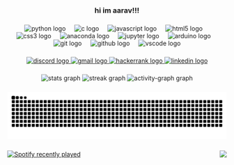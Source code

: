 <h3 align="center">hi im aarav!!!</h3>

###

<div align="center">
  <img src="https://cdn.jsdelivr.net/gh/devicons/devicon/icons/python/python-original.svg" height="30" alt="python logo"  />
  <img width="12" />
  <img src="https://cdn.jsdelivr.net/gh/devicons/devicon/icons/c/c-original.svg" height="30" alt="c logo"  />
  <img width="12" />
  <img src="https://cdn.jsdelivr.net/gh/devicons/devicon/icons/javascript/javascript-original.svg" height="30" alt="javascript logo"  />
  <img width="12" />
  <img src="https://cdn.jsdelivr.net/gh/devicons/devicon/icons/html5/html5-original.svg" height="30" alt="html5 logo"  />
  <img width="12" />
  <img src="https://cdn.jsdelivr.net/gh/devicons/devicon/icons/css3/css3-original.svg" height="30" alt="css3 logo"  />
  <img width="12" />
  <img src="https://cdn.jsdelivr.net/gh/devicons/devicon/icons/anaconda/anaconda-original.svg" height="30" alt="anaconda logo"  />
  <img width="12" />
  <img src="https://cdn.jsdelivr.net/gh/devicons/devicon/icons/jupyter/jupyter-original-wordmark.svg" height="30" alt="jupyter logo"  />
  <img width="12" />
  <img src="https://cdn.jsdelivr.net/gh/devicons/devicon/icons/arduino/arduino-original.svg" height="30" alt="arduino logo"  />
  <img width="12" />
  <img src="https://cdn.jsdelivr.net/gh/devicons/devicon/icons/git/git-original.svg" height="30" alt="git logo"  />
  <img width="12" />
  <img src="https://cdn.jsdelivr.net/gh/devicons/devicon/icons/github/github-original.svg" height="30" alt="github logo"  />
  <img width="12" />
  <img src="https://cdn.jsdelivr.net/gh/devicons/devicon/icons/vscode/vscode-original.svg" height="30" alt="vscode logo"  />
</div>

###

<div align="center">
  <a href="https://discordapp.com/users/837568511287099422" target="_blank">
    <img src="https://img.shields.io/static/v1?message=Discord&logo=discord&label=&color=white&logoColor=blue&labelColor=white&style=for-the-badge" height="35" alt="discord logo"  />
  </a>
  <a href="theaarav14@gmail.com" target="_blank">
    <img src="https://img.shields.io/static/v1?message=Gmail&logo=gmail&label=&color=white&logoColor=red&labelColor=white&style=for-the-badge" height="35" alt="gmail logo"  />
  </a>
  <a href="https://www.hackerrank.com/profile/theaarav14" target="_blank">
    <img src="https://img.shields.io/static/v1?message=HackerRank&logo=hackerrank&label=&color=white&logoColor=&labelColor=white&style=for-the-badge" height="35" alt="hackerrank logo"  />
  </a>
  <a href="www.linkedin.com/in/aararvav" target="_blank">
    <img src="https://img.shields.io/static/v1?message=LinkedIn&logo=linkedin&label=&color=white&logoColor=&labelColor=white&style=for-the-badge" height="35" alt="linkedin logo"  />
  </a>
</div>

###

<div align="center">
  <img src="https://github-readme-stats.vercel.app/api?username=aararvav&hide_title=false&hide_rank=false&show_icons=true&include_all_commits=true&count_private=true&disable_animations=false&theme=gotham&locale=en&hide_border=true&order=1&custom_title=my%20github%20stats" height="150" alt="stats graph"  />
  <img src="https://streak-stats.demolab.com?user=aararvav&locale=en&mode=daily&theme=gotham&hide_border=true&border_radius=5&order=3" height="150" alt="streak graph"  />
  <img src="https://github-readme-activity-graph.vercel.app/graph?username=aararvav&radius=16&theme=gotham&area=true&order=5&custom_title=my%20contris&hide_border=true&hide_title=true&bg_color=#2b8c84&line=#2b8c84&point=#2b8c84&area_color=#2b8c84&color=#2b8c84&title_color=#2b8c84" height="291" alt="activity-graph graph"  />
</div>

###

<img src="https://raw.githubusercontent.com/aararvav/aararvav/output/snake.svg" alt="Snake animation" />

###

<img align="right" height="226" src="https://media0.giphy.com/media/v1.Y2lkPTc5MGI3NjExYWc0dzU2azN2MHN5ZTlidnFyOW85M3BhZG0zamhycmo4bGJqYTZ5YyZlcD12MV9pbnRlcm5hbF9naWZfYnlfaWQmY3Q9Zw/SGrH94u2qJwqhu3Ouu/giphy.gif"  />

###

<div align="left">
  <a href="https://open.spotify.com/user/31rln43mwjcx4gm54mp4zdhtmtdi">
    <img src="https://spotify-recently-played-readme.vercel.app/api?user=31rln43mwjcx4gm54mp4zdhtmtdi&count=3&unique=true" alt="Spotify recently played"  />
  </a>
</div>

###
